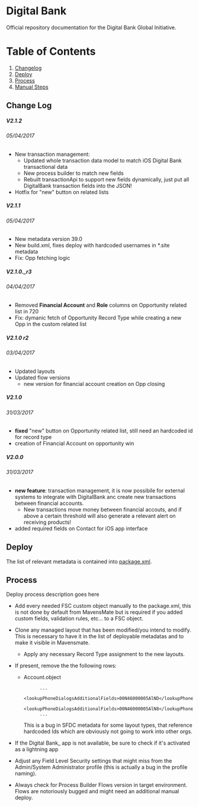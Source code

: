 # Digital Bank #

Official repository documentation for the Digital Bank Global Initiative.

# Table of Contents
1. [Changelog](#change-log)
2. [Deploy](#deploy)
3. [Process](#process)
4. [Manual Steps](#manual-steps)

## Change Log

##### V2.1.2
###### 05/04/2017
* New transaction management:
    * Updated whole transaction data model to match iOS Digital Bank transactional data
    * New process builder to match new fields
    * Rebuilt transactionApi to support new fields dynamically, just put all DigitalBank transaction fields into the JSON!
* Hotfix for "new" button on related lists

##### V2.1.1
###### 05/04/2017
* New metadata version 39.0
* New build.xml, fixes deploy with hardcoded usernames in *.site metadata
* Fix: Opp fetching logic

##### V2.1.0._r3
###### 04/04/2017
* Removed **Financial Account** and **Role** columns on Opportunity related list in 720
* Fix: dymanic fetch of Opportunity Record Type while creating a new Opp in the custom related list

##### V2.1.0 r2
###### 03/04/2017
* Updated layouts
* Updated flow versions
    * new version for financial account creation on Opp closing

##### V2.1.0
###### 31/03/2017
* **fixed** "new" button on Opportunity related list, still need an hardcoded id for record type
* creation of Financial Account on opportunity win

##### V2.0.0
###### 31/03/2017
* **new feature**: transaction management, it is now possibile for external systems to integrate with DigitalBank anc create new transactions between financial accounts.
    * New transactions move money between financial accouts, and if above a certain threshold will also generate a relevant alert on receiving products!
* added required fields on Contact for iOS app interface

## Deploy
The list of relevant metadata is contained into [package.xml](src/package.xml).

## Process
Deploy process description goes here

* Add every needed FSC custom object manually to the package.xml, this is not done by default from MavensMate but is required if you added custom fields, validation rules, etc... to a FSC object.
* Clone any managed layout that has been modified/you intend to modify. This is necessary to have it in the list of deployable metadatas and to make it visible in Mavensmate.
    * Apply any necessary Record Type assignment to the new layouts.
* If present, remove the the following rows:
    * Account.object

                ...
                <lookupPhoneDialogsAdditionalFields>00N46000005AlND</lookupPhoneDialogsAdditionalFields>
                <lookupPhoneDialogsAdditionalFields>00N46000005AlN8</lookupPhoneDialogsAdditionalFields>
                ...

        This is a bug in SFDC metadata for some layout types, that reference hardcoded Ids which are obviously not going to work into other orgs.

* If the Digital Bank_ app is not available, be sure to check if it's activated as a lightning app
* Adjust any Field Level Security settings that might miss from the Admin/System Administrator profile (this is actually a bug in the profile naming).
* Always check for Process Builder Flows version in target environment. Flows are notoriously bugged and might need an additional manual deploy.
